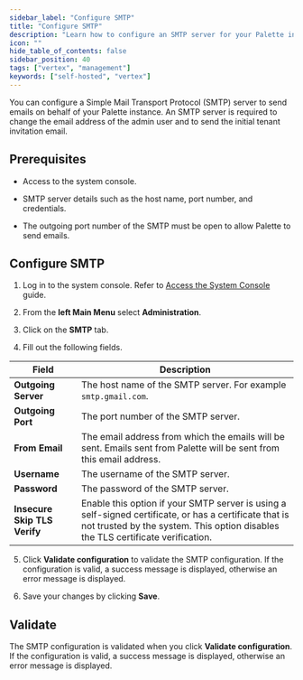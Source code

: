 ```yaml
---
sidebar_label: "Configure SMTP"
title: "Configure SMTP"
description: "Learn how to configure an SMTP server for your Palette instance."
icon: ""
hide_table_of_contents: false
sidebar_position: 40
tags: ["vertex", "management"]
keywords: ["self-hosted", "vertex"]
---
```


You can configure a Simple Mail Transport Protocol (SMTP) server to send emails on behalf of your Palette instance. An
SMTP server is required to change the email address of the admin user and to send the initial tenant invitation email.

## Prerequisites

- Access to the system console.

- SMTP server details such as the host name, port number, and credentials.

- The outgoing port number of the SMTP must be open to allow Palette to send emails.

## Configure SMTP

1. Log in to the system console. Refer to [Access the System Console](system-management.md#access-the-system-console)
   guide.

2. From the **left Main Menu** select **Administration**.

3. Click on the **SMTP** tab.

4. Fill out the following fields.

| **Field**                    | **Description**                                                                                                                                                                           |
| ---------------------------- | ----------------------------------------------------------------------------------------------------------------------------------------------------------------------------------------- |
| **Outgoing Server**          | The host name of the SMTP server. For example `smtp.gmail.com`.                                                                                                                           |
| **Outgoing Port**            | The port number of the SMTP server.                                                                                                                                                       |
| **From Email**               | The email address from which the emails will be sent. Emails sent from Palette will be sent from this email address.                                                                      |
| **Username**                 | The username of the SMTP server.                                                                                                                                                          |
| **Password**                 | The password of the SMTP server.                                                                                                                                                          |
| **Insecure Skip TLS Verify** | Enable this option if your SMTP server is using a self-signed certificate, or has a certificate that is not trusted by the system. This option disables the TLS certificate verification. |

5. Click **Validate configuration** to validate the SMTP configuration. If the configuration is valid, a success message
   is displayed, otherwise an error message is displayed.

6. Save your changes by clicking **Save**.

## Validate

The SMTP configuration is validated when you click **Validate configuration**. If the configuration is valid, a success
message is displayed, otherwise an error message is displayed.
